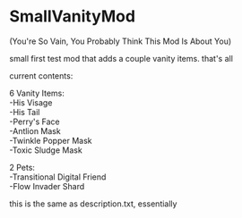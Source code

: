 # SmallVanityMod
(You're So Vain, You Probably Think This Mod Is About You)

small first test mod that adds a couple vanity items. that's all

current contents:

6 Vanity Items:<br>
-His Visage<br>
-His Tail<br>
-Perry's Face<br>
-Antlion Mask<br>
-Twinkle Popper Mask<br>
-Toxic Sludge Mask<br>

2 Pets:<br>
-Transitional Digital Friend<br>
-Flow Invader Shard

this is the same as description.txt, essentially
